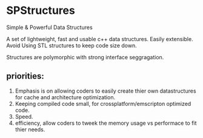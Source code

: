 # SPStructures
Simple &amp; Powerful Data Structures

A set of lightweight, fast and usable c++ data structures. Easily extensible. Avoid Using STL structures to keep code size down.

Structures are polymorphic with strong interface seggragation. 

## priorities: 
1. Emphasis is on allowing coders to easily create thier own datastructures for cache and architecture optimization. 
2. Keeping compiled code small, for crossplatform/emscripton optimized code.
3. Speed. 
4. efficiency, allow coders to tweek the memory usage vs performace to fit thier needs. 
